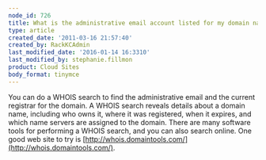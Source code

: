 ```yaml
---
node_id: 726
title: What is the administrative email account listed for my domain name?
type: article
created_date: '2011-03-16 21:57:40'
created_by: RackKCAdmin
last_modified_date: '2016-01-14 16:3310'
last_modified_by: stephanie.fillmon
product: Cloud Sites
body_format: tinymce
---
```


You can do a WHOIS search to find the administrative email and the
current registrar for the domain. A WHOIS search reveals details about a
domain name, including who owns it, where it was registered, when it
expires, and which name servers are assigned to the domain. There are
many software tools for performing a WHOIS search, and you can also
search online. One good web site to try
is [http://whois.domaintools.com/](http://whois.domaintools.com/).

